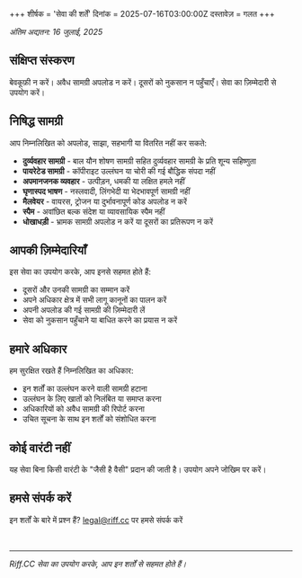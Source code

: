 +++
शीर्षक = 'सेवा की शर्तें'
दिनांक = 2025-07-16T03:00:00Z
दस्तावेज़ = गलत
+++

*अंतिम अद्यतन: 16 जुलाई, 2025*

## संक्षिप्त संस्करण

बेवकूफ़ी न करें। अवैध सामग्री अपलोड न करें। दूसरों को नुकसान न पहुँचाएँ। सेवा का ज़िम्मेदारी से उपयोग करें।

## निषिद्ध सामग्री

आप निम्नलिखित को अपलोड, साझा, सहभागी या वितरित नहीं कर सकते:

- **दुर्व्यवहार सामग्री** - बाल यौन शोषण सामग्री सहित दुर्व्यवहार सामग्री के प्रति शून्य सहिष्णुता
- **पायरेटेड सामग्री** - कॉपीराइट उल्लंघन या चोरी की गई बौद्धिक संपदा नहीं
- **अपमानजनक व्यवहार** - उत्पीड़न, धमकी या लक्षित हमले नहीं
- **घृणास्पद भाषण** - नस्लवादी, लिंगभेदी या भेदभावपूर्ण सामग्री नहीं
- **मैलवेयर** - वायरस, ट्रोजन या दुर्भावनापूर्ण कोड अपलोड न करें
- **स्पैम** - अवांछित बल्क संदेश या व्यावसायिक स्पैम नहीं
- **धोखाधड़ी** - भ्रामक सामग्री अपलोड न करें या दूसरों का प्रतिरूपण न करें

## आपकी ज़िम्मेदारियाँ

इस सेवा का उपयोग करके, आप इनसे सहमत होते हैं:

- दूसरों और उनकी सामग्री का सम्मान करें
- अपने अधिकार क्षेत्र में सभी लागू कानूनों का पालन करें
- अपनी अपलोड की गई सामग्री की ज़िम्मेदारी लें
- सेवा को नुकसान पहुँचाने या बाधित करने का प्रयास न करें

## हमारे अधिकार

हम सुरक्षित रखते हैं निम्नलिखित का अधिकार:

- इन शर्तों का उल्लंघन करने वाली सामग्री हटाना
- उल्लंघन के लिए खातों को निलंबित या समाप्त करना
- अधिकारियों को अवैध सामग्री की रिपोर्ट करना
- उचित सूचना के साथ इन शर्तों को संशोधित करना

## कोई वारंटी नहीं

यह सेवा बिना किसी वारंटी के "जैसी है वैसी" प्रदान की जाती है। उपयोग अपने जोखिम पर करें।

## हमसे संपर्क करें

इन शर्तों के बारे में प्रश्न हैं? legal@riff.cc पर हमसे संपर्क करें

<br />

---

*Riff.CC सेवा का उपयोग करके, आप इन शर्तों से सहमत होते हैं।*